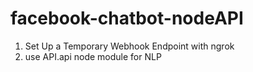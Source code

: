# facebook-chatbot-nodeAPI
1. Set Up a Temporary Webhook Endpoint with ngrok 
2. use API.api node module for NLP
